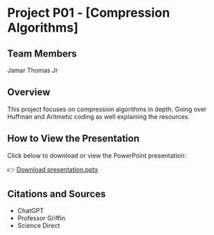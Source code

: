 # Project P01 - [Compression Algorithms]

## Team Members
Jamar Thomas Jr

## Overview
This project focuses on compression algorithms in depth. Going over Huffman and Aritmetic coding as well explaining the resources.

## How to View the Presentation
Click below to download or view the PowerPoint presentation:

👉 [Download presentation.pptx](./P01-Presentation/CompressionAlgorithms.pptx)

## Citations and Sources
- ChatGPT
- Professor Griffin
- Science Direct

